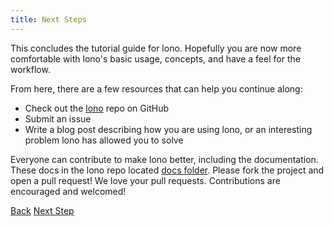 ```yaml
---
title: Next Steps
---
```


This concludes the tutorial guide for lono. Hopefully you are now more comfortable with lono's basic usage, concepts, and have a feel for the workflow.

From here, there are a few resources that can help you continue along:

* Check out the [lono](https://github.com/tongueroo/lono) repo on GitHub
* Submit an issue
* Write a blog post describing how you are using lono, or an interesting problem lono has allowed you to solve

Everyone can contribute to make lono better, including the documentation. These docs in the lono repo located [docs folder](https://github.com/tongueroo/lono/tree/master/docs). Please fork the project and open a pull request!  We love your pull requests. Contributions are encouraged and welcomed!

<a class="btn btn-basic" href="{% link _docs/existing.md %}">Back</a>
<a class="btn btn-primary" href="{% link examples.md %}">Next Step</a>
